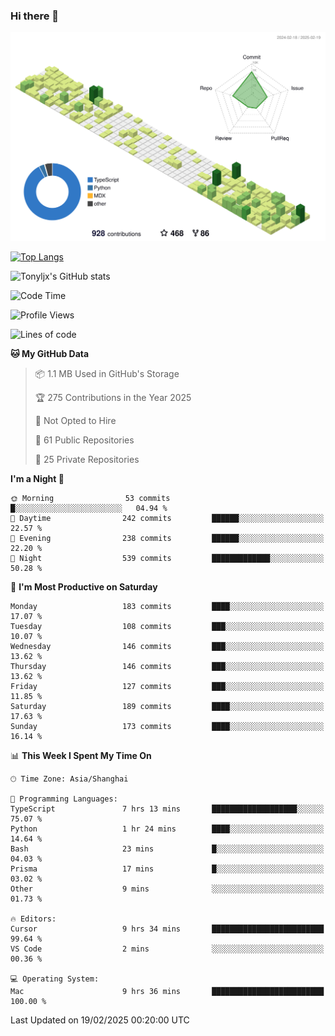 ### Hi there 👋

![](./profile-3d-contrib/profile-green-animate.svg)

 

[![Top Langs](https://github-readme-stats.vercel.app/api/top-langs/?username=tonyljx)](https://github.com/anuraghazra/github-readme-stats)

![Tonyljx's GitHub stats](https://github-readme-stats.vercel.app/api?username=tonyljx&theme=default&show_icons=true)

 

<!--START_SECTION:waka-->
![Code Time](http://img.shields.io/badge/Code%20Time-1%2C170%20hrs%2012%20mins-blue)

![Profile Views](http://img.shields.io/badge/Profile%20Views-6-blue)

![Lines of code](https://img.shields.io/badge/From%20Hello%20World%20I%27ve%20Written-792.5%20thousand%20lines%20of%20code-blue)

**🐱 My GitHub Data** 

> 📦 1.1 MB Used in GitHub's Storage 
 > 
> 🏆 275 Contributions in the Year 2025
 > 
> 🚫 Not Opted to Hire
 > 
> 📜 61 Public Repositories 
 > 
> 🔑 25 Private Repositories 
 > 
**I'm a Night 🦉** 

```text
🌞 Morning                53 commits          █░░░░░░░░░░░░░░░░░░░░░░░░   04.94 % 
🌆 Daytime                242 commits         ██████░░░░░░░░░░░░░░░░░░░   22.57 % 
🌃 Evening                238 commits         ██████░░░░░░░░░░░░░░░░░░░   22.20 % 
🌙 Night                  539 commits         █████████████░░░░░░░░░░░░   50.28 % 
```
📅 **I'm Most Productive on Saturday** 

```text
Monday                   183 commits         ████░░░░░░░░░░░░░░░░░░░░░   17.07 % 
Tuesday                  108 commits         ███░░░░░░░░░░░░░░░░░░░░░░   10.07 % 
Wednesday                146 commits         ███░░░░░░░░░░░░░░░░░░░░░░   13.62 % 
Thursday                 146 commits         ███░░░░░░░░░░░░░░░░░░░░░░   13.62 % 
Friday                   127 commits         ███░░░░░░░░░░░░░░░░░░░░░░   11.85 % 
Saturday                 189 commits         ████░░░░░░░░░░░░░░░░░░░░░   17.63 % 
Sunday                   173 commits         ████░░░░░░░░░░░░░░░░░░░░░   16.14 % 
```


📊 **This Week I Spent My Time On** 

```text
🕑︎ Time Zone: Asia/Shanghai

💬 Programming Languages: 
TypeScript               7 hrs 13 mins       ███████████████████░░░░░░   75.07 % 
Python                   1 hr 24 mins        ████░░░░░░░░░░░░░░░░░░░░░   14.64 % 
Bash                     23 mins             █░░░░░░░░░░░░░░░░░░░░░░░░   04.03 % 
Prisma                   17 mins             █░░░░░░░░░░░░░░░░░░░░░░░░   03.02 % 
Other                    9 mins              ░░░░░░░░░░░░░░░░░░░░░░░░░   01.73 % 

🔥 Editors: 
Cursor                   9 hrs 34 mins       █████████████████████████   99.64 % 
VS Code                  2 mins              ░░░░░░░░░░░░░░░░░░░░░░░░░   00.36 % 

💻 Operating System: 
Mac                      9 hrs 36 mins       █████████████████████████   100.00 % 
```


 Last Updated on 19/02/2025 00:20:00 UTC
<!--END_SECTION:waka-->
